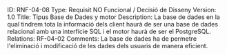 ID: RNF-04-08
Type: Requisit NO Funcional / Decisió de Disseny
Version: 1.0
Title: Tipus Base de Dades y motor
Description:  La base de dades en la qual tindrem tota la informació dels client haurà de ser una base de dades relacional amb una interfície SQL i el motor haurà de ser el PostgreSQL.
Relations: RF-04-02
Comments: La base de dades ha de permetre l'eliminació i modificació de les dades dels usuaris de manera eficient.
